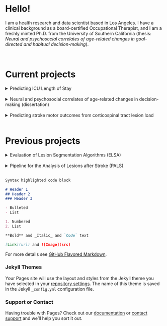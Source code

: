 # Hello! 

I am a health research and data scientist based in Los Angeles. I have a clinical background as a board-certified Occupational Therapist, and I am a freshly minted Ph.D. from the University of Southern California (thesis: _Neural and psychosocial correlates of age-related changes in goal-directed and habitual decision-making_). 

<br />

# Current projects

<details>  
  <summary> Predicting ICU Length of Stay </summary>

<br />

I used the Medical Information Mart for Intensive Care III (MIMIC-III) database to predict ICU length of stay, and engineered physician notes (using Bag of Words natural language processing), previous hospital admissions, ICD codes, and demographic data as features in an XGBoost model. 

<br />
<br />
Baseline MSE was improved from 40.44 to 12.13 (test MSE), and baseline MAE was improved from 3.46 to 1.24 (test MAE). I am currently working on improving the model to decrease variance.

  
</details>


<br />

<details>
  <summary> Neural and psychosocial correlates of age-related changes in decision-making (dissertation) </summary>
  
<br />

Details coming soon!
</details>

<br /> 

<details>
  <summary> Predicting stroke motor outcomes from corticospinal tract lesion load </summary>
  
<br />

Details coming soon!
</details>

<br />

# Previous projects

<details>
  <summary> Evaluation of Lesion Segmentation Algorithms (ELSA) </summary>
  
<br />

Details coming soon!
</details>

<br />
<details>
  <summary> Pipeline for the Analysis of Lesions after Stroke (PALS) </summary>
  
<br />

Details coming soon!
</details>

<br />

```markdown
Syntax highlighted code block

# Header 1
## Header 2
### Header 3

- Bulleted
- List

1. Numbered
2. List

**Bold** and _Italic_ and `Code` text

[Link](url) and ![Image](src)
```

For more details see [GitHub Flavored Markdown](https://guides.github.com/features/mastering-markdown/).

### Jekyll Themes

Your Pages site will use the layout and styles from the Jekyll theme you have selected in your [repository settings](https://github.com/kaoriito/kaoriito.github.io/settings/pages). The name of this theme is saved in the Jekyll `_config.yml` configuration file.

### Support or Contact

Having trouble with Pages? Check out our [documentation](https://docs.github.com/categories/github-pages-basics/) or [contact support](https://support.github.com/contact) and we’ll help you sort it out.
